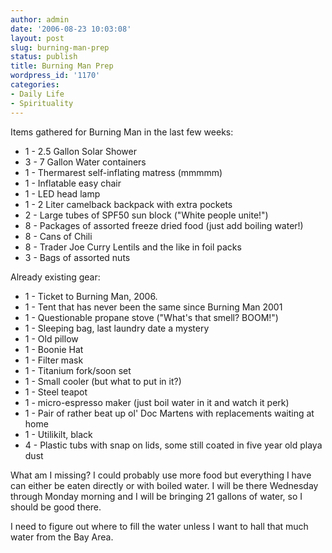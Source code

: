 ```yaml
---
author: admin
date: '2006-08-23 10:03:08'
layout: post
slug: burning-man-prep
status: publish
title: Burning Man Prep
wordpress_id: '1170'
categories:
- Daily Life
- Spirituality
---
```

Items gathered for Burning Man in the last few weeks:
<ul>
	<li>1 - 2.5 Gallon Solar Shower</li>
	<li>3 - 7 Gallon Water containers</li>
	<li>1 - Thermarest self-inflating matress (mmmmm)</li>
	<li>1 - Inflatable easy chair</li>
	<li>1 - LED head lamp</li>
	<li>1 - 2 Liter camelback backpack with extra pockets</li>
	<li>2 - Large tubes of SPF50 sun block ("White people unite!")</li>
	<li>8 - Packages of assorted freeze dried food (just add boiling water!)</li>
	<li>8 - Cans of Chili</li>
	<li>8 - Trader Joe Curry Lentils and the like in foil packs</li>
	<li>3 - Bags of assorted nuts</li>
</ul>
Already existing gear:
<ul>
	<li>1 - Ticket to Burning Man, 2006.</li>
	<li>1 - Tent that has never been the same since Burning Man 2001</li>
	<li>1 - Questionable propane stove ("What's that smell? BOOM!")</li>
	<li>1 - Sleeping bag, last laundry date a mystery</li>
	<li>1 - Old pillow</li>
	<li>1 - Boonie Hat</li>
	<li>1 - Filter mask</li>
	<li>1 - Titanium fork/soon set</li>
	<li>1 - Small cooler (but what to put in it?)</li>
	<li>1 - Steel teapot</li>
	<li>1 - micro-espresso maker (just boil water in it and watch it perk)</li>
	<li>1 - Pair of rather beat up ol' Doc Martens with replacements waiting at home</li>
	<li>1 - Utilikilt, black</li>
	<li>4 - Plastic tubs with snap on lids, some still coated in five year old playa dust</li>
</ul>
What am I missing? I could probably use more food but everything I have can either be eaten directly or with boiled water. I will be there Wednesday through Monday morning and I will be bringing 21 gallons of water, so I should be good there.

I need to figure out where to fill the water unless I want to hall that much water from the Bay Area.
